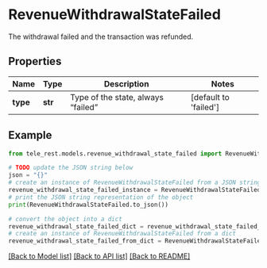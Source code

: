 # RevenueWithdrawalStateFailed

The withdrawal failed and the transaction was refunded.

## Properties

Name | Type | Description | Notes
------------ | ------------- | ------------- | -------------
**type** | **str** | Type of the state, always “failed” | [default to 'failed']

## Example

```python
from tele_rest.models.revenue_withdrawal_state_failed import RevenueWithdrawalStateFailed

# TODO update the JSON string below
json = "{}"
# create an instance of RevenueWithdrawalStateFailed from a JSON string
revenue_withdrawal_state_failed_instance = RevenueWithdrawalStateFailed.from_json(json)
# print the JSON string representation of the object
print(RevenueWithdrawalStateFailed.to_json())

# convert the object into a dict
revenue_withdrawal_state_failed_dict = revenue_withdrawal_state_failed_instance.to_dict()
# create an instance of RevenueWithdrawalStateFailed from a dict
revenue_withdrawal_state_failed_from_dict = RevenueWithdrawalStateFailed.from_dict(revenue_withdrawal_state_failed_dict)
```
[[Back to Model list]](../README.md#documentation-for-models) [[Back to API list]](../README.md#documentation-for-api-endpoints) [[Back to README]](../README.md)


